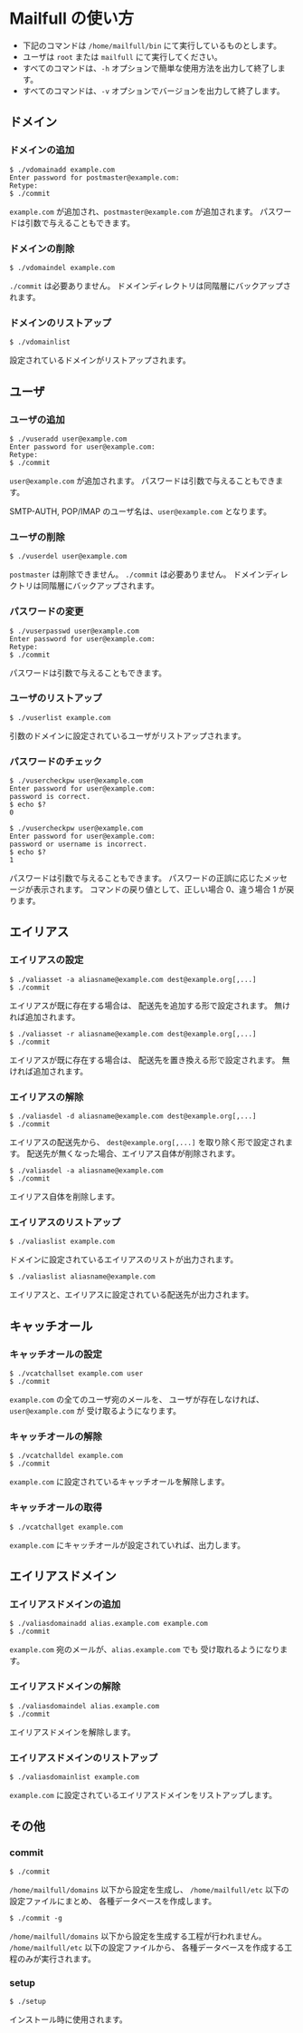 # Mailfull の使い方

  * 下記のコマンドは `/home/mailfull/bin` にて実行しているものとします。
  * ユーザは `root` または `mailfull` にて実行してください。
  * すべてのコマンドは、`-h` オプションで簡単な使用方法を出力して終了します。
  * すべてのコマンドは、`-v` オプションでバージョンを出力して終了します。


## ドメイン

### ドメインの追加

    $ ./vdomainadd example.com
    Enter password for postmaster@example.com:
    Retype:
    $ ./commit

  `example.com` が追加され、`postmaster@example.com` が追加されます。
  パスワードは引数で与えることもできます。

### ドメインの削除

    $ ./vdomaindel example.com

  `./commit` は必要ありません。
  ドメインディレクトリは同階層にバックアップされます。

### ドメインのリストアップ

    $ ./vdomainlist

  設定されているドメインがリストアップされます。


## ユーザ

### ユーザの追加

    $ ./vuseradd user@example.com
    Enter password for user@example.com:
    Retype:
    $ ./commit

  `user@example.com` が追加されます。
  パスワードは引数で与えることもできます。

  SMTP-AUTH, POP/IMAP のユーザ名は、`user@example.com` となります。

### ユーザの削除

    $ ./vuserdel user@example.com

  `postmaster` は削除できません。
  `./commit` は必要ありません。
  ドメインディレクトリは同階層にバックアップされます。

### パスワードの変更

    $ ./vuserpasswd user@example.com
    Enter password for user@example.com:
    Retype:
    $ ./commit

  パスワードは引数で与えることもできます。

### ユーザのリストアップ

    $ ./vuserlist example.com

  引数のドメインに設定されているユーザがリストアップされます。

### パスワードのチェック

    $ ./vusercheckpw user@example.com
    Enter password for user@example.com:
    password is correct.
    $ echo $?
    0

    $ ./vusercheckpw user@example.com
    Enter password for user@example.com:
    password or username is incorrect.
    $ echo $?
    1

  パスワードは引数で与えることもできます。
  パスワードの正誤に応じたメッセージが表示されます。
  コマンドの戻り値として、正しい場合 0、違う場合 1 が戻ります。


## エイリアス

### エイリアスの設定

    $ ./valiasset -a aliasname@example.com dest@example.org[,...]
    $ ./commit

  エイリアスが既に存在する場合は、
  配送先を追加する形で設定されます。
  無ければ追加されます。

    $ ./valiasset -r aliasname@example.com dest@example.org[,...]
    $ ./commit

  エイリアスが既に存在する場合は、
  配送先を置き換える形で設定されます。
  無ければ追加されます。

### エイリアスの解除

    $ ./valiasdel -d aliasname@example.com dest@example.org[,...]
    $ ./commit

  エイリアスの配送先から、
  `dest@example.org[,...]` を取り除く形で設定されます。
  配送先が無くなった場合、エイリアス自体が削除されます。

    $ ./valiasdel -a aliasname@example.com
    $ ./commit

  エイリアス自体を削除します。

### エイリアスのリストアップ

    $ ./valiaslist example.com

  ドメインに設定されているエイリアスのリストが出力されます。

    $ ./valiaslist aliasname@example.com

  エイリアスと、エイリアスに設定されている配送先が出力されます。


## キャッチオール

### キャッチオールの設定

    $ ./vcatchallset example.com user
    $ ./commit

  `example.com` の全てのユーザ宛のメールを、
  ユーザが存在しなければ、`user@example.com` が
  受け取るようになります。

### キャッチオールの解除

    $ ./vcatchalldel example.com
    $ ./commit

  `example.com` に設定されているキャッチオールを解除します。

### キャッチオールの取得

    $ ./vcatchallget example.com

  `example.com` にキャッチオールが設定されていれば、出力します。


## エイリアスドメイン

### エイリアスドメインの追加

    $ ./valiasdomainadd alias.example.com example.com
    $ ./commit

  `example.com` 宛のメールが、`alias.example.com` でも
  受け取れるようになります。

### エイリアスドメインの解除

    $ ./valiasdomaindel alias.example.com
    $ ./commit

  エイリアスドメインを解除します。

### エイリアスドメインのリストアップ

    $ ./valiasdomainlist example.com

  `example.com` に設定されているエイリアスドメインをリストアップします。


## その他

### commit

    $ ./commit

  `/home/mailfull/domains` 以下から設定を生成し、
  `/home/mailfull/etc` 以下の設定ファイルにまとめ、
  各種データベースを作成します。

    $ ./commit -g

  `/home/mailfull/domains` 以下から設定を生成する工程が行われません。
  `/home/mailfull/etc` 以下の設定ファイルから、
  各種データベースを作成する工程のみが実行されます。

### setup

    $ ./setup

  インストール時に使用されます。

